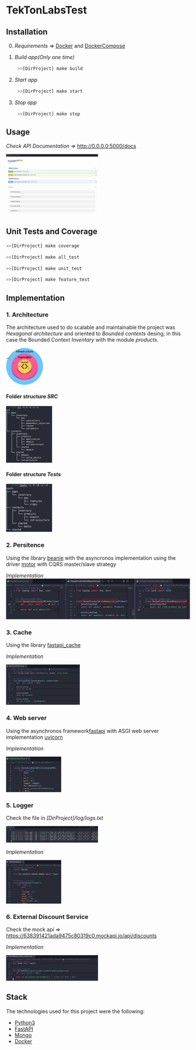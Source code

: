 # **TekTonLabsTest**
## **Installation**
0. *Requirements =>*
    [Docker](https://docs.docker.com/engine/install/) and
    [DockerCompose](https://docs.docker.com/compose/install/)

1. *Build app(Only one time)*
   ```sh
    >>[DirProject] make build
   ```
2. *Start app*
   ```sh
    >>[DirProject] make start
   ```
3. *Stop app*
   ```sh
    >>[DirProject] make stop
   ```
## **Usage**
*Check API Documentation =>* http://0.0.0.0:5000/docs

<img src="./images/docs.png"  width=50%/>

## **Unit Tests and Coverage**
```sh
>>[DirProject] make coverage 
```

```sh
>>[DirProject] make all_test 
```

```sh
>>[DirProject] make unit_test 
```

```sh
>>[DirProject] make feature_test 
```

## **Implementation**
### **1. Architecture**
The architecture used to do scalable and maintainable the project was *Hexagonal architecture* and oriented to *Bounded contexts* desing; in this case the Bounded Context *Inventary* with the module *products*.

<img src="./images/hexagonal.png"  width=20%/>

#### **Folder structure *SRC***
<img src="./images/treeSRC.png"  width=25%/>

#### **Folder structure *Tests***
<img src="./images/treeTests.png"  width=25%/>

### **2. Persitence**
Using the library [beanie](https://github.com/roman-right/beanie) with the  asyncronos implementation using the driver [motor](https://motor.readthedocs.io/en/stable/) with CQRS master/slave strategy

*Implementation*
<img src="./images/persistenceImplementation.png" width=100%/>

### **3. Cache**
Using the library [fastapi_cache](https://github.com/comeuplater/fastapi_cache)

*Implementation*

<img src="./images/cacheServiceImplementation.png" width=40%/>

### **4. Web server**
Using the asynchronos framework[fastapi](https://fastapi.tiangolo.com/) with ASGI web server implementation [uvicorn](https://www.uvicorn.org/) 

*Implementation*

<img src="./images/fastapiImplementation.png"  width=30%/>

### **5. Logger**
Check the file in *[DirProject]/log/logs.txt*

<img src="./images/logFile.png"  width=50% height=50%/>

*Implementation*

<img src="./images/loggerImplementation.png"  width=30%/>

### **6. External Discount Service**
Check the mock api => https://638391421ada9475c80319c0.mockapi.io/api/discounts

*Implementation*

<img src="./images/ExternalDiscountServiceImplementation.png"  width=50% height=50%/>

## **Stack**
The technologies used for this project were the following:
* [Python3](https://www.python.org/) 
* [FastAPI](https://fastapi.tiangolo.com/)
* [Mongo](https://www.mongodb.com/)
* [Docker](https://www.docker.com/)
